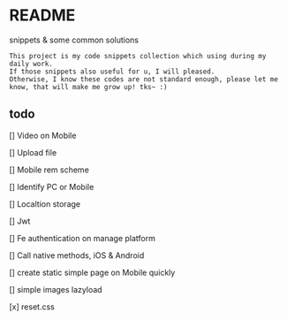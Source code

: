 # README

snippets & some common solutions

    This project is my code snippets collection which using during my daily work.
    If those snippets also useful for u, I will pleased.
    Otherwise, I know these codes are not standard enough, please let me know, that will make me grow up! tks~ :)

## todo

[] Video on Mobile

[] Upload file

[] Mobile rem scheme

[] Identify PC or Mobile

[] Localtion storage

[] Jwt

[] Fe authentication on manage platform

[] Call native methods, iOS & Android

[] create static simple page on Mobile quickly

[] simple images lazyload

[x] reset.css

